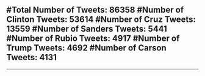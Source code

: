 #Total Number of Tweets: 86358 
#Number of Clinton Tweets: 53614
#Number of Cruz Tweets: 13559
#Number of Sanders Tweets: 5441
#Number of Rubio Tweets: 4917
#Number of Trump Tweets: 4692
#Number of Carson Tweets: 4131
---
---

